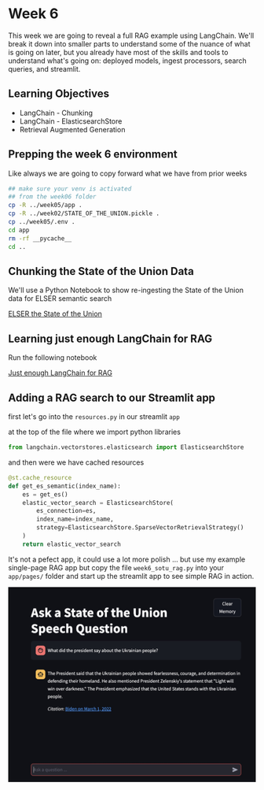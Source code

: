# Week 6

This week we are going to reveal a full RAG example using LangChain.  We'll break it down into smaller parts to understand some of the nuance of what is going on later, but you already have most of the skills and tools to understand what's going on:  deployed models, ingest processors, search queries, and streamlit.

## Learning Objectives

* LangChain - Chunking
* LangChain - ElasticsearchStore
* Retrieval Augmented Generation

## Prepping the week 6 environment

Like always we are going to copy forward what we have from prior weeks

```bash
## make sure your venv is activated
## from the week06 folder
cp -R ../week05/app .
cp -R ../week02/STATE_OF_THE_UNION.pickle .
cp ../week05/.env .
cd app
rm -rf __pycache__
cd ..

```

## Chunking the State of the Union Data


We'll use a Python Notebook to show re-ingesting the State of the Union data for ELSER semantic search

[ELSER the State of the Union](ELSERsotu.ipynb)

## Learning just enough LangChain for RAG

Run the following notebook

[Just enough LangChain for RAG](LangChainForRAG.ipynb)

## Adding a RAG search to our Streamlit app

first let's go into the ```resources.py``` in our streamlit ```app```

at the top of the file where we import python libraries
```python
from langchain.vectorstores.elasticsearch import ElasticsearchStore
```

and then were we have cached resources

```python
@st.cache_resource
def get_es_semantic(index_name):
    es = get_es()
    elastic_vector_search = ElasticsearchStore(
        es_connection=es,
        index_name=index_name,
        strategy=ElasticsearchStore.SparseVectorRetrievalStrategy()
    )
    return elastic_vector_search
```

It's not a pefect app, it could use a lot more polish ... but use my example single-page RAG app but copy the file ```week6_sotu_rag.py``` into your ```app/pages/``` folder and start up the streamlit app to see simple RAG in action.

![Rag App](img/rag-app.jpg)
